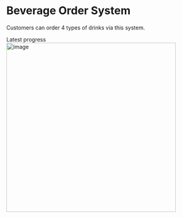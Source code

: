 # Beverage Order System
Customers can order 4 types of drinks via this system.

Latest progress
<img width="442" alt="image" src="https://user-images.githubusercontent.com/93754407/213128882-395d3a09-a1dd-4787-aa64-eb37ac44ed9b.png">
